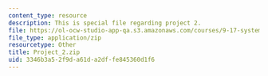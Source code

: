```yaml
---
content_type: resource
description: This is special file regarding project 2.
file: https://ol-ocw-studio-app-qa.s3.amazonaws.com/courses/9-17-systems-neuroscience-lab-spring-2013/3346b3a52f9da61da2dffe845360d1f6_Project_2.zip
file_type: application/zip
resourcetype: Other
title: Project_2.zip
uid: 3346b3a5-2f9d-a61d-a2df-fe845360d1f6
---
```

